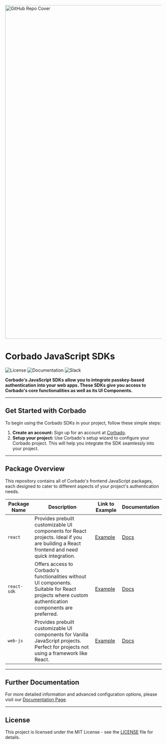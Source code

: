 <img width="1070" alt="GitHub Repo Cover" src="https://github.com/corbado/corbado-php/assets/18458907/aa4f9df6-980b-4b24-bb2f-d71c0f480971">

# Corbado JavaScript SDKs

![License](https://img.shields.io/badge/license-MIT-green) ![Documentation](https://img.shields.io/badge/documentation-available-brightgreen) ![Slack](https://img.shields.io/badge/slack-community-blueviolet)

**Corbado's JavaScript SDKs allow you to integrate passkey-based authentication into your web apps. These SDKs give you access to Corbado's core functionalities as well as its UI Components.**

---

## Get Started with Corbado

To begin using the Corbado SDKs in your project, follow these simple steps:

1. **Create an account:** Sign up for an account at [Corbado](https://app.corbado.com).
2. **Setup your project:** Use Corbado's setup wizard to configure your Corbado project. This will help you integrate the SDK seamlessly into your project.

---

## Package Overview

This repository contains all of Corbado's frontend JavaScript packages, each designed to cater to different aspects of your project's authentication needs.

| Package Name | Description                                                                                                                                         | Link to Example | Documentation |
| ------------ | --------------------------------------------------------------------------------------------------------------------------------------------------- | --------------- | ------------- |
| `react`      | Provides prebuilt customizable UI components for React projects. Ideal if you are building a React frontend and need quick integration.             | [Example](#)    | [Docs](#)     |
| `react-sdk`  | Offers access to Corbado's functionalities without UI components. Suitable for React projects where custom authentication components are preferred. | [Example](#)    | [Docs](#)     |
| `web-js`     | Provides prebuilt customizable UI components for Vanilla JavaScript projects. Perfect for projects not using a framework like React.                | [Example](#)    | [Docs](#)     |

---

## Further Documentation

For more detailed information and advanced configuration options, please visit our [Documentation Page](https://corbado.com/documentation).

---

## License

This project is licensed under the MIT License - see the [LICENSE](LICENSE) file for details.
